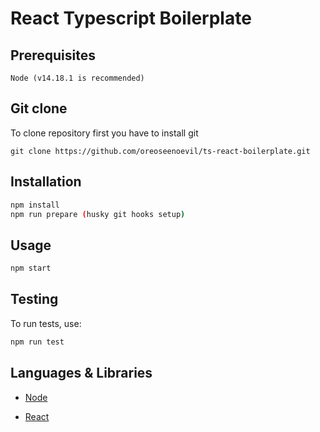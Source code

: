 # React Typescript Boilerplate

## Prerequisites

```
Node (v14.18.1 is recommended)
```

## Git clone

To clone repository first you have to install git

```
git clone https://github.com/oreoseenoevil/ts-react-boilerplate.git
```

## Installation

```bash
npm install
npm run prepare (husky git hooks setup)
```

## Usage

```bash
npm start
```

## Testing

To run tests, use:

```bash
npm run test
```

## Languages & Libraries

- [Node](https://nodejs.org/en/)

- [React](https://reactjs.org/)
